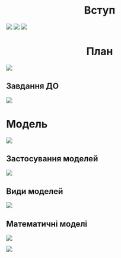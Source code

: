 # <center>Вступ</center>


![](img/1slide.png)
![](img/2.png)
![](img/3.png)
# <center>План</center>
![](img/plane.png)

## Завдання ДО
![](img/DO_tasks.png)

# Модель
![](img/Model.png)
## Застосування моделей
![](img/Model_using.png)

## Види моделей
![](img/Modeling_type.png)

## Математичні моделі
![](img/Math_model.png)

![](img/Math_model2.png)


